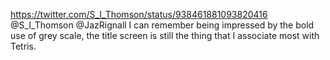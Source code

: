 https://twitter.com/S_I_Thomson/status/938461881093820416 @S_I_Thomson @JazRignall I can remember being impressed by the bold use of grey scale, the title screen is still the thing that I associate most with Tetris.